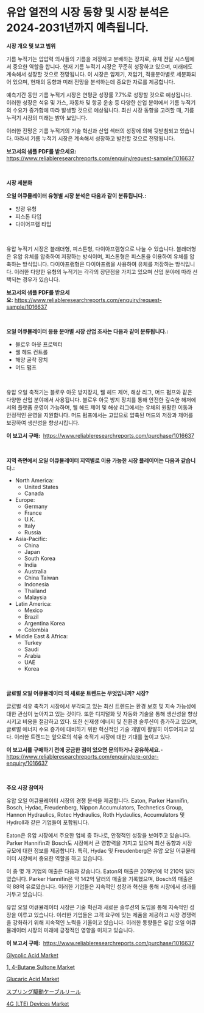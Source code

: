 <p><h1>유압 열전의 시장 동향 및 시장 분석은 2024-2031년까지 예측됩니다.</h1></p><p><strong>시장 개요 및 보고 범위</strong></p>
<p><p>기름 누적기는 압압력 의사들의 기름을 저장하고 분배하는 장치로, 유체 전달 시스템에서 중요한 역할을 합니다. 현재 기름 누적기 시장은 꾸준히 성장하고 있으며, 미래에도 계속해서 성장할 것으로 전망됩니다. 이 시장은 압제기, 저압기, 적용분야별로 세분화되어 있으며, 현재의 동향과 미래 전망을 분석하는데 중요한 자료를 제공합니다.</p><p>예측기간 동안 기름 누적기 시장은 연평균 성장률 7.7%로 성장할 것으로 예상됩니다. 이러한 성장은 석유 및 가스, 자동차 및 항공 운송 등 다양한 산업 분야에서 기름 누적기의 수요가 증가함에 따라 발생할 것으로 예상됩니다. 최신 시장 동향을 고려할 때, 기름 누적기 시장의 미래는 밝아 보입니다.</p><p>이러한 전망은 기름 누적기의 기술 혁신과 산업 섹터의 성장에 의해 뒷받침되고 있습니다. 따라서 기름 누적기 시장은 계속해서 성장하고 발전할 것으로 전망됩니다.</p></p>
<p><strong>보고서의 샘플 PDF를 받으세요:</strong> <a href="https://www.reliableresearchreports.com/enquiry/request-sample/1016637">https://www.reliableresearchreports.com/enquiry/request-sample/1016637</a></p>
<p>&nbsp;</p>
<p><strong>시장 세분화</strong></p>
<p><strong>오일 어큐뮬레이터 유형별 시장 분석은 다음과 같이 분류됩니다.:</strong></p>
<p><ul><li>방광 유형</li><li>피스톤 타입</li><li>다이어프램 타입</li></ul></p>
<p>&nbsp;</p>
<p><p>유압 누적기 시장은 블래더형, 피스톤형, 다이아프램형으로 나눌 수 있습니다. 블래더형은 유압 유체를 압축하여 저장하는 방식이며, 피스톤형은 피스톤을 이용하여 유체를 압축하는 방식입니다. 다이아프램형은 다이아프램을 사용하여 유체를 저장하는 방식입니다. 이러한 다양한 유형의 누적기는 각각의 장단점을 가지고 있으며 산업 분야에 따라 선택되는 경우가 있습니다.</p></p>
<p><strong>보고서의 샘플 PDF를 받으세요:</strong>&nbsp;<a href="https://www.reliableresearchreports.com/enquiry/request-sample/1016637">https://www.reliableresearchreports.com/enquiry/request-sample/1016637</a></p>
<p>&nbsp;</p>
<p><strong> 오일 어큐뮬레이터 응용 분야별 시장 산업 조사는 다음과 같이 분류됩니다.:</strong></p>
<p><ul><li>블로우 아웃 프로텍터</li><li>웰 헤드 컨트롤</li><li>해양 굴착 장치</li><li>머드 펌프</li></ul></p>
<p>&nbsp;</p>
<p><p>유압 오일 축적기는 블로우 아웃 방지장치, 웰 헤드 제어, 해상 리그, 머드 펌프와 같은 다양한 산업 분야에서 사용됩니다. 블로우 아웃 방지 장치를 통해 안전한 깊숙한 해저에서의 플랫폼 운영이 가능하며, 웰 헤드 제어 및 해상 리그에서는 유체의 원활한 이동과 안정적인 운영을 지원합니다. 머드 펌프에서는 고압으로 압축된 머드의 저장과 제어를 보장하여 생산성을 향상시킵니다.</p></p>
<p><strong>이 보고서 구매:</strong>&nbsp; <a href="https://www.reliableresearchreports.com/purchase/1016637">https://www.reliableresearchreports.com/purchase/1016637</a></p>
<p>&nbsp;</p>
<p><strong>지역 측면에서 오일 어큐뮬레이터 지역별로 이용 가능한 시장 플레이어는 다음과 같습니다.:</strong></p>
<p><ul>
    <li>
        North America:
        <ul>
            <li>United States</li>
            <li>Canada</li>
        </ul>
    </li>
    <li>
        Europe:
        <ul>
            <li>Germany</li>
            <li>France</li>
            <li>U.K.</li>
            <li>Italy</li>
            <li>Russia</li>
        </ul>
    </li>
    <li>
        Asia-Pacific:
        <ul>
            <li>China</li>
            <li>Japan</li>
            <li>South Korea</li>
            <li>India</li>
            <li>Australia</li>
            <li>China Taiwan</li>
            <li>Indonesia</li>
            <li>Thailand</li>
            <li>Malaysia</li>
        </ul>
    </li>
    <li>
        Latin America:
        <ul>
            <li>Mexico</li>
            <li>Brazil</li>
            <li>Argentina Korea</li>
            <li>Colombia</li>
        </ul>
    </li>
    <li>
        Middle East & Africa:
        <ul>
            <li>Turkey</li>
            <li>Saudi</li>
            <li>Arabia</li>
            <li>UAE</li>
            <li>Korea</li>
        </ul>
    </li>
    </ul></p>
<p>&nbsp;</p>
<p><strong>글로벌 오일 어큐뮬레이터 의 새로운 트렌드는 무엇입니까? 시장?</strong></p>
<p><p>글로벌 석유 축적기 시장에서 부각되고 있는 최신 트렌드는 환경 보호 및 지속 가능성에 대한 관심이 높아지고 있는 것이다. 또한 디지털화 및 자동화 기술을 통해 생산성을 향상시키고 비용을 절감하고 있다. 또한 신재생 에너지 및 친환경 솔루션이 증가하고 있으며, 글로벌 에너지 수요 증가에 대비하기 위한 혁신적인 기술 개발이 활발히 이루어지고 있다. 이러한 트렌드는 앞으로의 석유 축적기 시장에 대한 기대를 높이고 있다.</p></p>
<p><strong>이 보고서를 구매하기 전에 궁금한 점이 있으면 문의하거나 공유하세요.</strong>- <a href="https://www.reliableresearchreports.com/enquiry/pre-order-enquiry/1016637">https://www.reliableresearchreports.com/enquiry/pre-order-enquiry/1016637</a></p>
<p>&nbsp;</p>
<p><strong>주요 시장 참여자</strong></p>
<p><p>유압 오일 어큐뮬레이터 시장의 경쟁 분석을 제공합니다. Eaton, Parker Hannifin, Bosch, Hydac, Freudenberg, Nippon Accumulators, Technetics Group, Hannon Hydraulics, Rotec Hydraulics, Roth Hydaulics, Accumulators 및 Hydroll과 같은 기업들이 포함됩니다.</p><p>Eaton은 유압 시장에서 주요한 업체 중 하나로, 안정적인 성장을 보여주고 있습니다. Parker Hannifin과 Bosch도 시장에서 큰 영향력을 가지고 있으며 최신 동향과 시장 규모에 대한 정보를 제공합니다. 특히, Hydac 및 Freudenberg은 유압 오일 어큐뮬레이터 시장에서 중요한 역할을 하고 있습니다.</p><p>이 중 몇 개 기업의 매출은 다음과 같습니다. Eaton의 매출은 2019년에 약 210억 달러였습니다. Parker Hannifin은 약 142억 달러의 매출을 기록했으며, Bosch의 매출은 약 88억 유로였습니다. 이러한 기업들은 지속적인 성장과 혁신을 통해 시장에서 성과를 거두고 있습니다.</p><p>유압 오일 어큐뮬레이터 시장은 기술 혁신과 새로운 솔루션의 도입을 통해 지속적인 성장을 이루고 있습니다. 이러한 기업들은 고객 요구에 맞는 제품을 제공하고 시장 경쟁력을 강화하기 위해 지속적인 노력을 기울이고 있습니다. 이러한 동향들은 유압 오일 어큐뮬레이터 시장의 미래에 긍정적인 영향을 미치고 있습니다.</p></p>
<p><strong>이 보고서 구매:</strong>&nbsp;&nbsp;<a href="https://www.reliableresearchreports.com/purchase/1016637">https://www.reliableresearchreports.com/purchase/1016637</a></p>
<p><p><a href="https://github.com/luckyshygirl/Market-Research-Report-List-3/blob/main/glycolic-acid-market.md">Glycolic Acid Market</a></p><p><a href="https://cute-banjo-8ca.notion.site/1-4-Butane-Sultone-Market-Research-Report-Provides-Critical-Insights-that-can-help-Shape-Business-D-c9b17f74eb73433db5c0e800c7b8c787">1, 4-Butane Sultone Market</a></p><p><a href="https://github.com/vimar16th/Market-Research-Report-List-3/blob/main/glucaric-acid-market.md">Glucaric Acid Market</a></p><p><a href="https://github.com/mohamedbakry57/Market-Research-Report-List-2/blob/main/9249933192979.md">スプリング駆動ケーブルリール</a></p><p><a href="https://meowing-lemming-dd3.notion.site/4G-LTE-Devices-Market-Analysis-Examines-its-Scope-on-Growth-Opportunities-and-Forecasted-Trends-S-9c841558a8df4c1bb7b40b8f25955322">4G (LTE) Devices Market</a></p></p>
